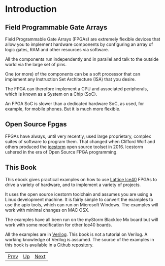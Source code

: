 # Introduction
##	Field Programmable Gate Arrays
Field Programmable Gate Arrays (FPGAs) are extremely flexible devices that allow you to implement hardware components by configuring an array of logic gates, RAM and other resources via software.

All the components run independently and in parallel and talk to the outside world via the large set of pins.

One (or more) of the components can be a soft processor that can implement any Instruction Set Architecture (ISA) that you desire.

The FPGA can therefore implement a CPU and associated peripherals, which is known as a System on a Chip (SoC).

An FPGA SoC is slower than a dedicated hardware SoC, as used, for example, for mobile phones. But it is much more flexible.

##	Open Source Fpgas
FPGAs have always, until very recently, used large proprietary, complex suites of software to program them. That changed when Clifford Wolf and others produced the [icestorm][] open source toolset in 2016. Icestorm ushered in the era of Open Source FPGA programming.

[icestorm]:		http://www.clifford.at/icestorm/

##	This Book
This ebook gives practical examples on how to use [Lattice Ice40][] FPGAs to drive a variety of hardware, and to implement a variety of projects.

It uses the open source icestorm toolchain and assumes you are using a Linux development machine. It is fairly simple to convert the examples to use the apio tools, which can run on Microsoft Windows. The examples will work with minimal changes on MAC OSX.

The examples have all been run on the myStorm BlackIce Mx board but will work with some modification for other Ice40 boards.

All the examples are in [Verilog][]. This book is not a tutorial on Verilog. A working knowledge of Verilog is assumed.
The source of the examples in this book is available in a [Github repository][]. 

[Lattice Ice40]:		http://www.latticesemi.com/Products/FPGAandCPLD/iCE40
[Verilog]:				https://en.wikipedia.org/wiki/Verilog
[Github repository]:	https://github.com/lawrie/blackicemx_examples/tree/master/ebook

|                        |                        |                        |
|------------------------|------------------------|------------------------|
|[Prev](..)|[Up](..) |[Next](../The_Harware/The_Hardware.html)|
